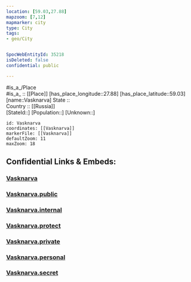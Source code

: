 ```yaml
---
location: [59.03,27.88] 
mapzoom: [7,12] 
mapmarker: city 
type: City
tags:
- geo/City


SpocWebEntityId: 35218
isDeleted: false
confidential: public

---
```

#is_a_/Place  
#is_a_ :: [[Place]] 
[has_place_longitude::27.88] 
[has_place_latitude::59.03] 
[name::Vasknarva] 
State ::  
Country :: [[Russia]]  
[StateId::] 
[Population::] 
[Unknown::] 


```leaflet
id: Vasknarva
coordinates: [[Vasknarva]] 
markerFile: [[Vasknarva]] 
defaultZoom: 11 
maxZoom: 18
```


## Confidential Links & Embeds: 

### [Vasknarva](/_Standards/Earth/Continent/Europe/Europe~East/Russia/Russia~NorthWest/Leningrad_Oblast/City/Vasknarva.md) 

### [Vasknarva.public](/_public/Earth/Continent/Europe/Europe~East/Russia/Russia~NorthWest/Leningrad_Oblast/City/Vasknarva.public.md) 

### [Vasknarva.internal](/_internal/Earth/Continent/Europe/Europe~East/Russia/Russia~NorthWest/Leningrad_Oblast/City/Vasknarva.internal.md) 

### [Vasknarva.protect](/_protect/Earth/Continent/Europe/Europe~East/Russia/Russia~NorthWest/Leningrad_Oblast/City/Vasknarva.protect.md) 

### [Vasknarva.private](/_private/Earth/Continent/Europe/Europe~East/Russia/Russia~NorthWest/Leningrad_Oblast/City/Vasknarva.private.md) 

### [Vasknarva.personal](/_personal/Earth/Continent/Europe/Europe~East/Russia/Russia~NorthWest/Leningrad_Oblast/City/Vasknarva.personal.md) 

### [Vasknarva.secret](/_secret/Earth/Continent/Europe/Europe~East/Russia/Russia~NorthWest/Leningrad_Oblast/City/Vasknarva.secret.md)

